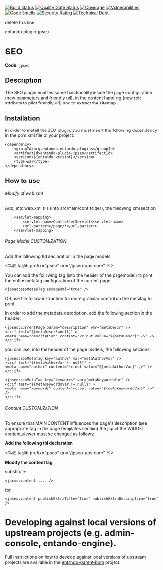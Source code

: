 [![Build Status](https://img.shields.io/endpoint?url=https%3A%2F%2Fstatusbadge-jx.apps.serv.run%2Fentando%2Fentando-plugin-jpseo)](https://github.com/entando/devops-results/tree/logs/jenkins-x/logs/entando/entando-plugin-jpseo/master)
[![Quality Gate Status](https://sonarcloud.io/api/project_badges/measure?project=entando_entando-plugin-jpseo&metric=alert_status)](https://sonarcloud.io/dashboard?id=entando_entando-plugin-jpseo)
[![Coverage](https://sonarcloud.io/api/project_badges/measure?project=entando_entando-plugin-jpseo&metric=coverage)](https://entando.github.io/devops-results/entando-plugin-jpseo/master/jacoco/index.html)
[![Vulnerabilities](https://sonarcloud.io/api/project_badges/measure?project=entando_entando-plugin-jpseo&metric=vulnerabilities)](https://entando.github.io/devops-results/entando-plugin-jpseo/master/dependency-check-report.html)
[![Code Smells](https://sonarcloud.io/api/project_badges/measure?project=entando_entando-plugin-jpseo&metric=code_smells)](https://sonarcloud.io/dashboard?id=entando_entando-plugin-jpseo)
[![Security Rating](https://sonarcloud.io/api/project_badges/measure?project=entando_entando-plugin-jpseo&metric=security_rating)](https://sonarcloud.io/dashboard?id=entando_entando-plugin-jpseo)
[![Technical Debt](https://sonarcloud.io/api/project_badges/measure?project=entando_entando-plugin-jpseo&metric=sqale_index)](https://sonarcloud.io/dashboard?id=entando_entando-plugin-jpseo)

delete this line

entando-plugin-jpseo
# SEO

**Code**: ```jpseo```

## Description

The SEO plugin enables some functionality inside the page configuration (new parameters and friendly url), in the content handling (new role attribute to pilot friendly url) and to extract the sitemap.

## Installation

In order to install the SEO plugin, you must insert the following dependency in the pom.xml file of your project:

```  
<dependency>
	<groupId>org.entando.entando.plugins</groupId>
    <artifactId>entando-plugin-jpseo</artifactId>
    <version>${entando.version}</version>
    <type>war</type>
</dependency>
```

## How to use

###### Modify of web.xml

Add, into web.xml file (into src/main/conf folder), the following xml section

```
    <servlet-mapping>
        <servlet-name>ControllerServlet</servlet-name>
        <url-pattern>/page/*</url-pattern>
    </servlet-mapping>
```

###### Page Model CUSTOMIZATION

Add the following tld declaration in the page models:

<%@ taglib prefix="jpseo" uri="/jpseo-aps-core" %>

You can add the following tag (into the header of the pagemodel) to print the entire metatag configuration of the current page

```
<jpseo:seoMetasTag escapeXml="true" /> 
```
OR use the follow instruction for more granular control on the metatag to print.

In order to add the metadata description, add the following section in the header: 
```
<jpseo:currentPage param="description" var="metaDescr" />
<c:if test="${metaDescr!=null}" >
<meta name="description" content="<c:out value="${metaDescr}" />" />
</c:if>
```
you can use, into the header of the page models, the following sections:
```
<jpseo:seoMetaTag key="author" var="metaAuthorVar" />
<c:if test="${metaAuthorVar != null}" >
<meta name="author" content="<c:out value="${metaAuthorVar}" />" />
</c:if>
```
```
<jpseo:seoMetaTag key="keywords" var="metaKeywordsVar" />
<c:if test="${metaKeywordsVar != null}" >
<meta name="keywords" content="<c:out value="${metaKeywordsVar}" />" />
</c:if>
```
###### Content CUSTOMIZATION

To ensure that MAIN CONTENT influences the page's description (see appropriate tag in the page templates section)
the jsp of the WIDGET content_viewer must be changed as follows:

**Add the following tld declaration**

<%@ taglib prefix="jpseo" uri="/jpseo-aps-core" %>

**Modify the content tag**

substitute:
```
<jacms:content .... />
```
for 
```
<jpseo:content publishExtraTitle="true" publishExtraDescription="true" />
```

# Developing against local versions of upstream projects (e.g. admin-console,  entando-engine).

Full instructions on how to develop against local versions of upstream projects are available in the
[entando-parent-bom](https://github.com/entando/entando-core-bom) project. 
